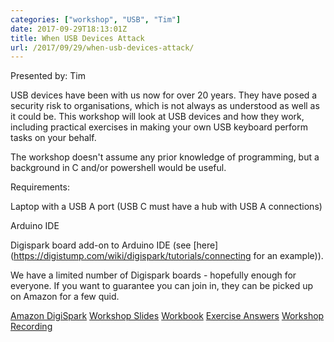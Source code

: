 ```yaml
---
categories: ["workshop", "USB", "Tim"]
date: 2017-09-29T18:13:01Z
title: When USB Devices Attack
url: /2017/09/29/when-usb-devices-attack/
---
```


Presented by: Tim

USB devices have been with us now for over 20 years. They have posed a security risk to organisations, which is not always as understood as well as it could be. This workshop will look at USB devices and how they work, including practical exercises in making your own USB keyboard perform tasks on your behalf.

The workshop doesn't assume any prior knowledge of programming, but a background in C and/or powershell would be useful.

Requirements:

Laptop with a USB A port (USB C must have a hub with USB A connections)

Arduino IDE

Digispark board add-on to Arduino IDE (see [here](https://digistump.com/wiki/digispark/tutorials/connecting for an example)).

We have a limited number of Digispark boards - hopefully enough for everyone. If you want to guarantee you can join in, they can be picked up on Amazon for a few quid.

[Amazon DigiSpark](https://www.amazon.co.uk/Digispark-Kickstarter-ATTINY85-Development-Arduino/dp/B01FRZVWYA/ref=sr_1_1?ie=UTF8&qid=1504185874&sr=8-1&keywords=digispark)
[Workshop Slides](/files/when_usb_devices_attack/whenUSBDevicesAttack-Slides-MGH.pdf)
[Workbook](/files/when_usb_devices_attack/whenUSBDevicesAttack-Workbook-MGH.pdf)
[Exercise Answers](https://github.com/DigitalInterruption/ManchesterGreyHats/tree/master/files/when_usb_devices_attack/USB-examples)
[Workshop Recording](https://www.youtube.com/watch?v=URYq8DHUw2A&t=1s)

